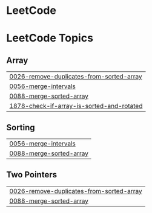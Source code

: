 # LeetCode
<!---LeetCode Topics Start-->
# LeetCode Topics
## Array
|  |
| ------- |
| [0026-remove-duplicates-from-sorted-array](https://github.com/keerthana-m1998/LeetCode/tree/master/0026-remove-duplicates-from-sorted-array) |
| [0056-merge-intervals](https://github.com/keerthana-m1998/LeetCode/tree/master/0056-merge-intervals) |
| [0088-merge-sorted-array](https://github.com/keerthana-m1998/LeetCode/tree/master/0088-merge-sorted-array) |
| [1878-check-if-array-is-sorted-and-rotated](https://github.com/keerthana-m1998/LeetCode/tree/master/1878-check-if-array-is-sorted-and-rotated) |
## Sorting
|  |
| ------- |
| [0056-merge-intervals](https://github.com/keerthana-m1998/LeetCode/tree/master/0056-merge-intervals) |
| [0088-merge-sorted-array](https://github.com/keerthana-m1998/LeetCode/tree/master/0088-merge-sorted-array) |
## Two Pointers
|  |
| ------- |
| [0026-remove-duplicates-from-sorted-array](https://github.com/keerthana-m1998/LeetCode/tree/master/0026-remove-duplicates-from-sorted-array) |
| [0088-merge-sorted-array](https://github.com/keerthana-m1998/LeetCode/tree/master/0088-merge-sorted-array) |
<!---LeetCode Topics End-->